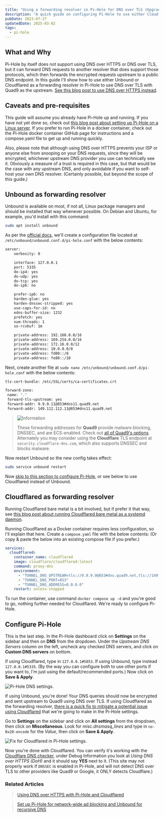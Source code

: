 ```yaml
---
title: "Using a forwarding resolver in Pi-Hole for DNS over TLS (Upgrade Pi-Hole v6)"
description: "A quick guide on configuring Pi-Hole to use either Cloudflared or Unbound as forwarding resolver to Quad9, for encrypted queries using DNS over TLS."
pubDate: 2023-07-27
updatedDate: 2025-03-02
tags:
  - pi-hole
---
```


## What and Why

Pi-Hole by itself does not support using DNS over HTTPS or DNS over TLS, but it can forward DNS requests to another resolver that does support those protocols, which then forwards the encrypted requests upstream to a public DNS endpoint. In this guide I'll show how to use either Unbound or Cloudflared as a forwarding resolver in Pi-Hole to use DNS over TLS with Quad9 as the upstream. <a href="/blog/using-dns-over-https-with-pihole/" target="_blank" data-umami-event="pihole-quad9-dot-related-pihole-doh">See this blog post to use DNS over HTTPS instead</a>.

## Caveats and pre-requisites

This guide will assume you already have Pi-Hole up and running. If you have not yet done so, check out <a href="/blog/set-up-pihole-on-linux" target="_blank" data-umami-event="pihole-quad9-dot-related-setup-pihole">this blog post about setting up Pi-Hole on a Linux server</a>. If you prefer to run Pi-Hole in a docker container, check out the Pi-Hole docker container GitHub page for instructions and a compose.yaml file to get up and running quickly.

Also, please note that although using DNS over HTTPS prevents your ISP or anyone else from snooping on your DNS requests, since they will be encrypted, whichever upstream DNS provider you use can technically see it. Obviously a measure of a trust is required in this case, but that would be the case with any upstream DNS, and only avoidable if you want to self-host your own DNS resolver. (Certainly possible, but beyond the scope of this guide.)

## Unbound as forwarding resolver

Unbound is available on most, if not all, Linux package managers and should be installed that way whenever possible. On Debian and Ubuntu, for example, you'd install with this command:

```bash
sudo apt install unbound
```

As per the <a href="https://docs.pi-hole.net/guides/dns/unbound" target="_blank" data-umami-event="pihole-quad9-dot-pihole-docs">official docs</a>, we'll create a configuration file located at `/etc/unbound/unbound.conf.d/pi-hole.conf` with the below contents:

```bash
server:
    verbosity: 0

    interface: 127.0.0.1
    port: 5335
    do-ip4: yes
    do-udp: yes
    do-tcp: yes
    do-ip6: no

    prefer-ip6: no
    harden-glue: yes
    harden-dnssec-stripped: yes
    use-caps-for-id: no
    edns-buffer-size: 1232
    prefetch: yes
    num-threads: 1
    so-rcvbuf: 1m

    private-address: 192.168.0.0/16
    private-address: 169.254.0.0/16
    private-address: 172.16.0.0/12
    private-address: 10.0.0.0/8
    private-address: fd00::/8
    private-address: fe80::/10
```

Next, create another file at `sudo nano /etc/unbound/unbound.conf.d/pi-hole.conf` with the below contents:

```bash
tls-cert-bundle: /etc/SSL/certs/ca-certificates.crt

forward-zone:
 name: "."
 forward-tls-upstream: yes
 forward-addr: 9.9.9.11@853#dns11.quad9.net
 forward-addr: 149.112.112.11@853#dns11.quad9.net
```

> <img src="/assets/info.svg" class="info" loading="lazy" decoding="async" alt="Information">
>
> These forwarding addresses for **Quad9** provide malware blocking, DNSSEC, and are ECS-enabled. Check out <a href="https://www.quad9.net/service/service-addresses-and-features" target="_blank" data-umami-event="pihole-dot-quad9-addr-feats">all of Quad9's options</a>. Alternately you may consider using the **Cloudflare** TLS endpoint at `security.cloudflare-dns.com`, which also supports DNSSEC and blocks malware.

Now restart Unbound so the new config takes effect:

```bash
sudo service unbound restart
```

Now <a href="#configure-pi-hole">skip to this section to configure Pi-Hole</a>, or see below to use Cloudflared instead of Unbound.

## Cloudflared as forwarding resolver

Running Cloudflared bare metal is a bit involved, but if prefer it that way, see <a href="/blog/using-dns-over-https-with-pihole#install-and-setup-the-cloudflared-daemon" target="_blank" data-umami-event="pihole-quad9-dot-related-pihole-doh">this blog post about running Cloudflared bare metal as a systemd daemon</a>.

Running Cloudflared as a Docker container requires less configuration, so I'll explain that here. Create a `compose.yaml` file with the below contents: (Or copy & paste the below into an existing compose file if you prefer.)

```yaml
services:
  cloudflared:
    container_name: cloudflared
    image: cloudflare/cloudflared:latest
    command: proxy-dns
    environment:
      - "TUNNEL_DNS_UPSTREAM=tls://9.9.9.9@853#dns.quad9.net,tls://149.112.112.112@853#dns.quad9.net"
      - "TUNNEL_DNS_PORT=853"
      - "TUNNEL_DNS_ADDRESS=0.0.0.0"
    restart: unless-stopped
```

To run the container, use command `docker compose up -d` and you're good to go, nothing further needed for Cloudflared. We're ready to configure Pi-Hole.

## Configure Pi-Hole

This is the last step. In the Pi-Hole dashboard click on **Settings** on the sidebar and then on **DNS** from the dropdown. Under the _Upstream DNS Servers_ column on the left, uncheck any checked DNS servers, and click on **Custom DNS servers** on bottom.

If using Cloudflared, type in `127.0.0.1#5053`. If using Unbound, type instead `127.0.0.1#5335`. (By the way you can configure both to use other ports if you want to, I'm just using the default/recommended ports.) Now click on **Save & Apply**.

![Pi-Hole DNS settings.](../../img/blog/cloudflared1.png 'Pi-Hole DNS settings')

If using Unbound, you're done! Your DNS queries should now be encrypted and sent upstream to Quad9 using DNS over TLS. If using Cloudflared as the forwarding resolver, <a href="https://pi-hole.net/blog/2025/02/21/v6-post-release-fixes-and-findings/#page-content:~:text=Issues%20with%20using%20cloudflared%20as%20upstream%20DNS%20server" target="_blank">there is a quick fix to mitigate a potential issue using Cloudflared</a> that we're going to make in the Pi-Hole settings.

Go to **Settings** on the sidebar and click on **All settings** from the dropdown, then click on **Miscellaneous**. Look for *misc.dnsmasq_lines* and type in `no-0x20-encode` for the _Value_, then click on **Save & Apply**.

![Fix for Cloudflared in Pi-Hole settings.](../../img/blog/pihole-cloudflared-fix.png 'Fix for Cloudflared in Pi-Hole settings')

Now you're done with Cloudflared. You can verify it's working with the <a href="https://1.1.1.1/help" target="_blank">Cloudflare DNS checker</a>, under Debug Information you look at _Using DNS over HTTPS (DoH)_ and it should say **YES** next to it. (This site may not properly work if `DNSSEC` is enabled in Pi-Hole, and will not detect DNS over TLS to other providers like Quad9 or Google, it ONLY detects Cloudflare.)

### Related Articles

> <a href="/blog/using-dns-over-https-with-pihole/" data-umami-event="pihole-quad9-dot-related-pihole-doh">Using DNS over HTTPS with Pi-Hole and Cloudflared</a>

> <a href="/blog/set-up-pihole-on-linux" data-umami-event="pihole-quad9-dot-related-setup-pihole">Set up Pi-Hole for network-wide ad blocking and Unbound for recursive DNS</a>
